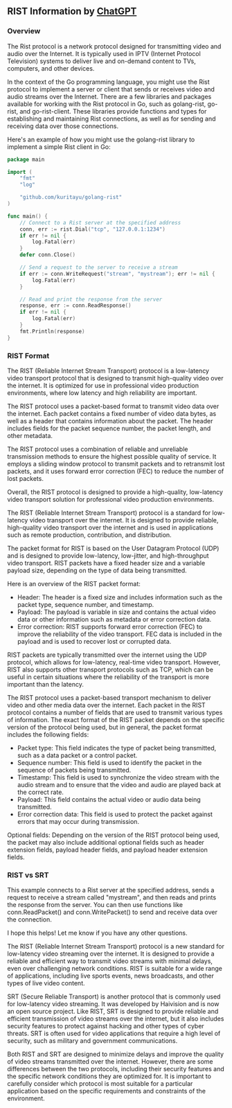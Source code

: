 ## RIST Information by [ChatGPT](https://chat.openai.com/chat)
### Overview
The Rist protocol is a network protocol designed for transmitting video and audio over the Internet. It is typically used in IPTV (Internet Protocol Television) systems to deliver live and on-demand content to TVs, computers, and other devices.

In the context of the Go programming language, you might use the Rist protocol to implement a server or client that sends or receives video and audio streams over the Internet. There are a few libraries and packages available for working with the Rist protocol in Go, such as golang-rist, go-rist, and go-rist-client. These libraries provide functions and types for establishing and maintaining Rist connections, as well as for sending and receiving data over those connections.

Here's an example of how you might use the golang-rist library to implement a simple Rist client in Go:

```go
package main

import (
	"fmt"
	"log"

	"github.com/kuritayu/golang-rist"
)

func main() {
	// Connect to a Rist server at the specified address
	conn, err := rist.Dial("tcp", "127.0.0.1:1234")
	if err != nil {
		log.Fatal(err)
	}
	defer conn.Close()

	// Send a request to the server to receive a stream
	if err := conn.WriteRequest("stream", "mystream"); err != nil {
		log.Fatal(err)
	}

	// Read and print the response from the server
	response, err := conn.ReadResponse()
	if err != nil {
		log.Fatal(err)
	}
	fmt.Println(response)
}
```

### RIST Format
The RIST (Reliable Internet Stream Transport) protocol is a low-latency video transport protocol that is designed to transmit high-quality video over the internet. It is optimized for use in professional video production environments, where low latency and high reliability are important.

The RIST protocol uses a packet-based format to transmit video data over the internet. Each packet contains a fixed number of video data bytes, as well as a header that contains information about the packet. The header includes fields for the packet sequence number, the packet length, and other metadata.

The RIST protocol uses a combination of reliable and unreliable transmission methods to ensure the highest possible quality of service. It employs a sliding window protocol to transmit packets and to retransmit lost packets, and it uses forward error correction (FEC) to reduce the number of lost packets.

Overall, the RIST protocol is designed to provide a high-quality, low-latency video transport solution for professional video production environments.

The RIST (Reliable Internet Stream Transport) protocol is a standard for low-latency video transport over the internet. It is designed to provide reliable, high-quality video transport over the internet and is used in applications such as remote production, contribution, and distribution.

The packet format for RIST is based on the User Datagram Protocol (UDP) and is designed to provide low-latency, low-jitter, and high-throughput video transport. RIST packets have a fixed header size and a variable payload size, depending on the type of data being transmitted.

Here is an overview of the RIST packet format:

- Header: The header is a fixed size and includes information such as the packet type, sequence number, and timestamp.
- Payload: The payload is variable in size and contains the actual video data or other information such as metadata or error correction data.
- Error correction: RIST supports forward error correction (FEC) to improve the reliability of the video transport. FEC data is included in the payload and is used to recover lost or corrupted data.

RIST packets are typically transmitted over the internet using the UDP protocol, which allows for low-latency, real-time video transport. However, RIST also supports other transport protocols such as TCP, which can be useful in certain situations where the reliability of the transport is more important than the latency.

The RIST protocol uses a packet-based transport mechanism to deliver video and other media data over the internet. Each packet in the RIST protocol contains a number of fields that are used to transmit various types of information. The exact format of the RIST packet depends on the specific version of the protocol being used, but in general, the packet format includes the following fields:

- Packet type: This field indicates the type of packet being transmitted, such as a data packet or a control packet.
- Sequence number: This field is used to identify the packet in the sequence of packets being transmitted.
- Timestamp: This field is used to synchronize the video stream with the audio stream and to ensure that the video and audio are played back at the correct rate.
- Payload: This field contains the actual video or audio data being transmitted.
- Error correction data: This field is used to protect the packet against errors that may occur during transmission.

Optional fields: Depending on the version of the RIST protocol being used, the packet may also include additional optional fields such as header extension fields, payload header fields, and payload header extension fields.



### RIST vs SRT
This example connects to a Rist server at the specified address, sends a request to receive a stream called "mystream", and then reads and prints the response from the server. You can then use functions like conn.ReadPacket() and conn.WritePacket() to send and receive data over the connection.

I hope this helps! Let me know if you have any other questions.


The RIST (Reliable Internet Stream Transport) protocol is a new standard for low-latency video streaming over the internet. It is designed to provide a reliable and efficient way to transmit video streams with minimal delays, even over challenging network conditions. RIST is suitable for a wide range of applications, including live sports events, news broadcasts, and other types of live video content.

SRT (Secure Reliable Transport) is another protocol that is commonly used for low-latency video streaming. It was developed by Haivision and is now an open source project. Like RIST, SRT is designed to provide reliable and efficient transmission of video streams over the internet, but it also includes security features to protect against hacking and other types of cyber threats. SRT is often used for video applications that require a high level of security, such as military and government communications.

Both RIST and SRT are designed to minimize delays and improve the quality of video streams transmitted over the internet. However, there are some differences between the two protocols, including their security features and the specific network conditions they are optimized for. It is important to carefully consider which protocol is most suitable for a particular application based on the specific requirements and constraints of the environment.


